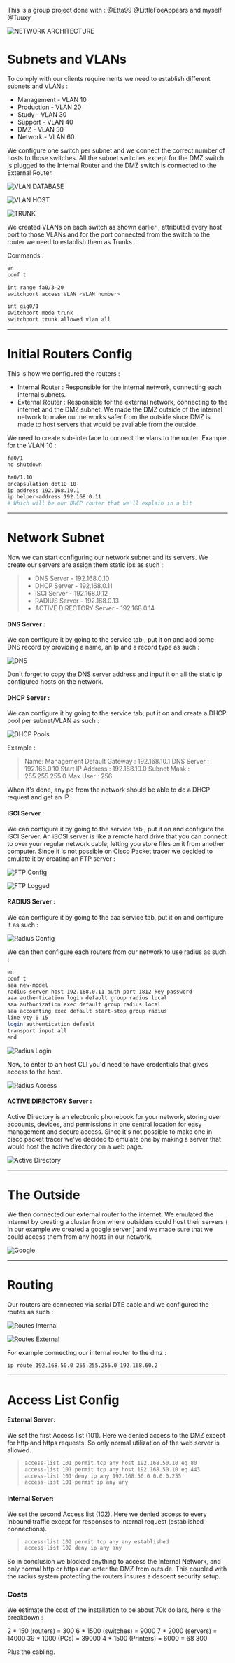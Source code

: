 This is a group project done with : @Etta99 @LittleFoeAppears and myself @Tuuxy

![NETWORK ARCHITECTURE](Assets/network.png)

# Subnets and VLANs

To comply with our clients requirements we need to establish different subnets and VLANs :
- Management - VLAN 10
- Production - VLAN 20
- Study - VLAN 30
- Support - VLAN 40
- DMZ - VLAN 50
- Network - VLAN 60

We configure one switch per subnet and we connect the correct number of hosts to those switches. All the subnet switches except for the DMZ switch is plugged to the Internal Router and the DMZ switch is connected to the External Router. 

![VLAN DATABASE](Assets/VLAN_DATABASE.png)

![VLAN HOST](Assets/VLAN_HOST_PORT.png)

![TRUNK](Assets/VLAN_TRUNK.png)

We created VLANs on each switch as shown earlier , attributed every host port to those VLANs and for the port connected from the switch to the router we need to establish them as Trunks . 

Commands : 

```bash
en
conf t

int range fa0/3-20
switchport access VLAN <VLAN number>

int gig0/1
switchport mode trunk
switchport trunk allowed vlan all 
```

---
# Initial Routers Config

This is how we configured the routers :

- Internal Router :
Responsible for the internal network, connecting each internal subnets.
- External Router :
Responsible for the external network, connecting to the internet and the DMZ subnet.
We made the DMZ outside of the internal network to make our networks safer from the outside since DMZ is made to host servers that would be available from the outside.

We need to create sub-interface to connect the vlans to the router. 
Example for the VLAN 10 :

```bash
fa0/1
no shutdown

fa0/1.10
encapsulation dot1Q 10
ip address 192.168.10.1
ip helper-address 192.168.0.11 
# Which will be our DHCP router that we'll explain in a bit 
```

---
# Network Subnet 

Now we can start configuring our network subnet and its servers.
We create our servers are assign them static ips as such : 

> - DNS Server - 192.168.0.10
> - DHCP Server - 192.168.0.11
> - ISCI Server - 192.168.0.12
> - RADIUS Server - 192.168.0.13
> - ACTIVE DIRECTORY Server - 192.168.0.14

#### DNS Server : 

We can configure it by going to the service tab , put it on and add some DNS record by providing a name, an Ip and a record type as such : 

![DNS](Assets/DNS_TAB.png)

Don't forget to copy the DNS server address and input it on all the static ip configured hosts on the network.

#### DHCP Server : 

We can configure it by going to the service tab, put it on and create a DHCP pool per subnet/VLAN as such :  

![DHCP Pools](Assets/DHCP_POOL.png)

Example : 
> 
> Name: Management
> Default Gateway : 192.168.10.1
> DNS Server : 192.168.0.10
> Start IP Address : 192.168.10.0
> Subnet Mask : 255.255.255.0
> Max User : 256

When it's done, any pc from the network should be able to do a DHCP request and get an IP.

#### ISCI Server : 

We can configure it by going to the service tab , put it on and configure the ISCI Server.
An iSCSI server is like a remote hard drive that you can connect to over your regular network cable, letting you store files on it from another computer.
Since it is not possible on Cisco Packet tracer we decided to emulate it by creating an FTP server : 

![FTP Config](Assets/FTP.png)

![FTP Logged](Assets/FTP_ACCESS.png)

#### RADIUS Server : 

We can configure it by going to the aaa service tab, put it on and configure it as such : 

![Radius Config](Assets/RADIUS_CONFIG.png)

We can then configure each routers from our network to use radius as such : 


```bash
en
conf t
aaa new-model
radius-server host 192.168.0.11 auth-port 1812 key password
aaa authentication login default group radius local
aaa authorization exec default group radius local
aaa accounting exec default start-stop group radius
line vty 0 15
login authentication default
transport input all
end
```

![Radius Login](Assets/RADIUS_ROUTER.png)

Now, to enter to an host CLI you'd need to have credentials that gives access to the host.

![Radius Access](Assets/RADIUS_ACCESS.png)

#### ACTIVE DIRECTORY Server :

Active Directory is an electronic phonebook for your network, storing user accounts, devices, and permissions in one central location for easy management and secure access.
Since it's not possible to make one in cisco packet tracer we've decided to emulate one by making a server that would host the active directory on a web page.

![Active Directory](Assets/ACTIVE_DIRECTORY.png)

---
# The Outside 

We then connected our external router to the internet. 
We emulated the internet by creating a cluster from where outsiders could host their servers ( In our example we created a google server )  and we made sure that we could access them from any hosts in our network. 

![Google](Assets/GOOGLE.png)

---

# Routing 

Our routers are connected via serial DTE cable and we configured the routes as such : 

![Routes Internal](Assets/ROUTER_1.png)

![Routes External](Assets/ROUTER_2.png)

For example connecting our internal router to the dmz : 

```bash
ip route 192.168.50.0 255.255.255.0 192.168.60.2
```

---

# Access List Config

#### External Server:
We set the first Access list (101).
Here we denied access to the DMZ except for http and https requests.
So only normal utilization of the web server is allowed.
>```bash
>access-list 101 permit tcp any host 192.168.50.10 eq 80  
>access-list 101 permit tcp any host 192.168.50.10 eq 443
>access-list 101 deny ip any 192.168.50.0 0.0.0.255
>access-list 101 permit ip any any
>```

#### Internal Server:
We set the second Access list (102).
Here we denied access to every inbound traffic except for responses to internal request (established connections).
> ```bash
> access-list 102 permit tcp any any established 
> access-list 102 deny ip any any
> ```


So in conclusion we blocked anything to access the Internal Network, and only normal http or https can enter the DMZ from outside.
This coupled with the radius system protecting the routers insures a descent security setup.

### Costs

We estimate the cost of the installation to be about 70k dollars, here is the breakdown : 

2 * 150 (routers) = 300
6 * 1500 (switches) = 9000
7 * 2000 (servers) = 14000
39 * 1000 (PCs) = 39000
4 * 1500 (Printers) = 6000
= 68 300

Plus the cabling. 






